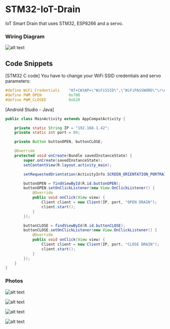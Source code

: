 # STM32-IoT-Drain
 IoT Smart Drain that uses STM32, ESP8266 and a servo.
  
  
### Wiring Diagram  
  
![alt text](https://github.com/viktorvano/STM32-IoT-Drain/blob/main/Documents/schematic.png?raw=true)  
  
  
## Code Snippets
  
[STM32 C code] You have to change your WiFi SSID credentials and servo parameters:  
```C
#define WiFi_Credentials	"AT+CWJAP=\"WiFiSSID\",\"WiFiPASSWORD\"\r\n"
#define PWM_OPEN			0x700
#define PWM_CLOSED			0x620
```    
  
[Android Studio - Java]
```Java
public class MainActivity extends AppCompatActivity {

    private static String IP = "192.168.1.42";
    private static int port = 80;

    private Button buttonOPEN, buttonCLOSE;

    @Override
    protected void onCreate(Bundle savedInstanceState) {
        super.onCreate(savedInstanceState);
        setContentView(R.layout.activity_main);

        setRequestedOrientation(ActivityInfo.SCREEN_ORIENTATION_PORTRAIT);

        buttonOPEN = findViewById(R.id.buttonOPEN);
        buttonOPEN.setOnClickListener(new View.OnClickListener() {
            @Override
            public void onClick(View view) {
                Client client = new Client(IP, port, "OPEN DRAIN");
                client.start();
            }
        });

        buttonCLOSE = findViewById(R.id.buttonCLOSE);
        buttonCLOSE.setOnClickListener(new View.OnClickListener() {
            @Override
            public void onClick(View view) {
                Client client = new Client(IP, port, "CLOSE DRAIN");
                client.start();
            }
        });
    }
}
```  
  
  
### Photos  
  
![alt text](https://github.com/viktorvano/STM32-IoT-Drain/blob/main/Documents/web_open.png?raw=true)  
  
![alt text](https://github.com/viktorvano/STM32-IoT-Drain/blob/main/Documents/web_closed.png?raw=true)  
  
![alt text](https://github.com/viktorvano/STM32-IoT-Drain/blob/main/Documents/setup.jpg?raw=true)  
  
![alt text](https://github.com/viktorvano/STM32-IoT-Drain/blob/main/Documents/detail.jpg?raw=true)  
  
